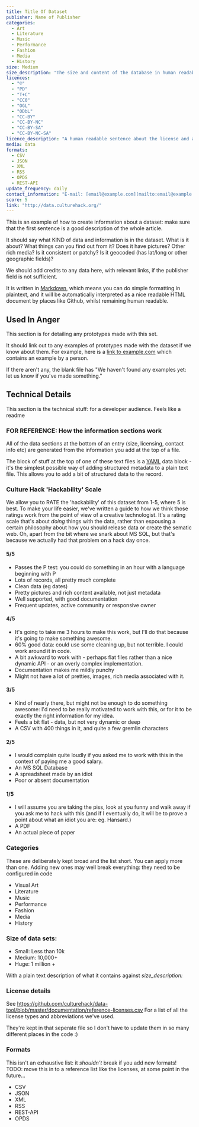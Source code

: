 ```yaml
---
title: Title Of Dataset
publisher: Name of Publisher
categories: 
  - Art
  - Literature
  - Music
  - Performance
  - Fashion
  - Media
  - History
size: Medium
size_description: "The size and content of the database in human readable sentence."  
licences: 
  - "©"
  - "PD"
  - "T+C"
  - "CC0" 
  - "OGL"
  - "ODbL"
  - "CC-BY"
  - "CC-BY-NC"
  - "CC-BY-SA"
  - "CC-BY-NC-SA"
licence_description: "A human readable sentence about the license and any limitations."
media: data
formats: 
  - CSV
  - JSON
  - XML
  - RSS
  - OPDS
  - REST-API
update_frequency: daily
contact_information: "E-mail: [email@example.com](mailto:email@example.com) Twitter: [@example](https://twitter.com/example)"
score: 5
link: "http://data.culturehack.org/"
---
```


This is an example of how to create information about a dataset: make sure that the first sentence is a good description of the whole article.

It should say what KIND of data and information is in the dataset. What is it about? What things can you find out from it? Does it have pictures? Other rich media? Is it consistent or patchy? Is it geocoded (has lat/long or other geographic fields)?

We should add credits to any data here, with relevant links, if the publisher field is not sufficient.

It is written in [Markdown](http://daringfireball.net/projects/markdown/), which means you can do simple formatting in plaintext, and it will be automatically interpreted as a nice readable HTML document by places like Github, whilst remaining human readable.

## Used In Anger

This section is for detailing any prototypes made with this set. 

It should link out to any examples of prototypes made with the dataset if we know about them. For example, here is a [link to example.com](http://www.example.com/) which contains an example by a person.


If there aren't any, the blank file has "We haven't found any examples yet: let us know if you've made something."

## Technical Details

This section is the technical stuff: for a developer audience. Feels like a readme

### FOR REFERENCE: How the information sections work

All of the data sections at the bottom of an entry (size, licensing, contact info etc) are generated from the information you add at the top of a file.

The block of stuff at the top of one of these text files is a [YAML](http://yaml.org) data block - it's the simplest possible way of adding structured metadata to a plain text file. This allows you to add a bit of structured data to the record. 

### Culture Hack 'Hackability' Scale

We allow you to RATE the 'hackability' of this dataset from 1-5, where 5 is best. To make your life easier, we've written a guide to how we think those ratings work from the point of view of a creative technologist. It's a rating scale that's about *doing* things with the data, rather than espousing a certain philosophy about how you should release data or create the sematic web. Oh, apart from the bit where we snark about MS SQL, but that's because we actually had that problem on a hack day once.


#### 5/5

* Passes the P test: you could do something in an hour with a language beginning with P
* Lots of records, all pretty much complete
* Clean data (eg dates)
* Pretty pictures and rich content available, not just metadata
* Well supported, with good documentation
* Frequent updates, active community or responsive owner

#### 4/5

* It's going to take me 3 hours to make this work, but I'll do that because it's going to make something awesome.
* 60% good data: could use some cleaning up, but not terrible. I could work around it in code.
* A bit awkward to work with - perhaps flat files rather than a nice dynamic API - or an overly complex implementation.
* Documentation makes me mildly punchy
* Might not have a lot of pretties, images, rich media associated with it.

#### 3/5

* Kind of nearly there, but might not be enough to do something awesome: I'd need to be really motivated to work with this, or for it to be exactly the right information for my idea.
* Feels a bit flat - data, but not very dynamic or deep
* A CSV with 400 things in it, and quite a few gremlin characters

#### 2/5

* I would complain quite loudly if you asked me to work with this in the context of paying me a good salary.
* An MS SQL Database
* A spreadsheet made by an idiot
* Poor or absent documentation

#### 1/5

* I will assume you are taking the piss, look at you funny and walk away if you ask me to hack with this (and if I eventually do, it will be to prove a point about what an idiot you are: eg. Hansard.)
* A PDF
* An actual piece of paper


### Categories

These are deliberately kept broad and the list short. You can apply more than one. Adding new ones may well break everything: they need to be configured in code

* Visual Art
* Literature
* Music
* Performance
* Fashion
* Media
* History


### Size of data sets:

* Small: Less than 10k
* Medium: 10,000+
* Huge: 1 million +

With a plain text description of what it contains against *size_description:* 

### License details

See <https://github.com/culturehack/data-tool/blob/master/documentation/reference-licenses.csv> For a list of all the license types and abbreviations we've used. 

They're kept in that seperate file so I don't have to update them in so many different places in the code :)


### Formats

This isn't an exhaustive list: it _shouldn't_ break if you add new formats!
TODO: move this in to a reference list like the licenses, at some point in the future...

* CSV
* JSON
* XML
* RSS
* REST-API
* OPDS


